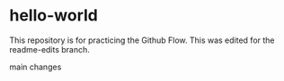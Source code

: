 # hello-world
This repository is for practicing the Github Flow. This was edited for the readme-edits branch.

main changes



